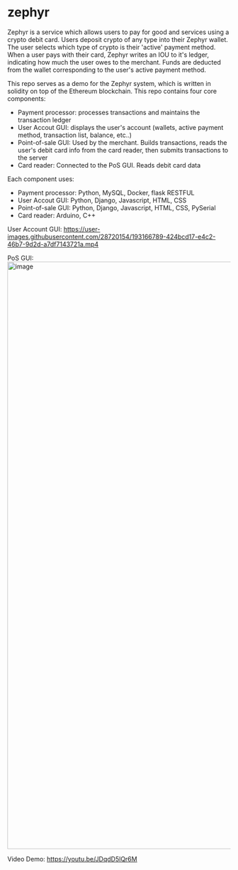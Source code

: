 # zephyr
Zephyr is a service which allows users to pay for good and services using a crypto debit card. Users deposit crypto of any type into their Zephyr wallet. The user selects which type of crypto is their 'active' payment method. When a user pays with their card, Zephyr writes an IOU to it's ledger, indicating how much the user owes to the merchant. Funds are deducted from the wallet corresponding to the user's active payment method.

This repo serves as a demo for the Zephyr system, which is written in solidity on top of the Ethereum blockchain.
This repo contains four core components:
- Payment processor: processes transactions and maintains the transaction ledger 
- User Accout GUI: displays the user's account (wallets, active payment method, transaction list, balance, etc..)
- Point-of-sale GUI: Used by the merchant. Builds transactions, reads the user's debit card info from the card reader, then submits transactions to the server
- Card reader: Connected to the PoS GUI. Reads debit card data

Each component uses:
- Payment processor: Python, MySQL, Docker, flask RESTFUL
- User Accout GUI: Python, Django, Javascript, HTML, CSS
- Point-of-sale GUI: Python, Django, Javascript, HTML, CSS, PySerial
- Card reader: Arduino, C++

User Account GUI:
https://user-images.githubusercontent.com/28720154/193166789-424bcd17-e4c2-46b7-9d2d-a7df7143721a.mp4

PoS GUI:
<img width="1323" alt="image" src="https://user-images.githubusercontent.com/28720154/193166579-f71db018-459e-49de-9e47-42beb34b3e3f.png">

Video Demo:
https://youtu.be/JDqdD5lQr6M
